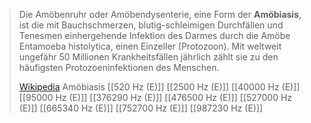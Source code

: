 > Die Amöbenruhr oder Amöbendysenterie, eine Form der **Amöbiasis**, ist die mit Bauchschmerzen, blutig-schleimigen Durchfällen und Tenesmen einhergehende Infektion des Darmes durch die Amöbe Entamoeba histolytica, einen Einzeller (Protozoon). Mit weltweit ungefähr 50 Millionen Krankheitsfällen jährlich zählt sie zu den häufigsten Protozoeninfektionen des Menschen.
>
> [Wikipedia](https://de.wikipedia.org/wiki/Am%C3%B6benruhr)
Amöbiasis
[[520 Hz (E)]]
[[2500 Hz (E)]]
[[40000 Hz (E)]]
[[95000 Hz (E)]]
[[376290 Hz (E)]]
[[476500 Hz (E)]]
[[527000 Hz (E)]]
[[665340 Hz (E)]]
[[752700 Hz (E)]]
[[987230 Hz (E)]]